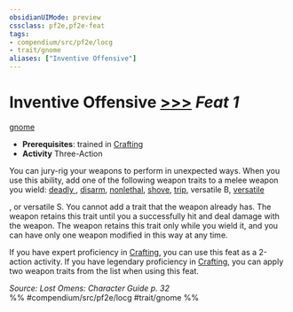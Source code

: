 ```yaml
---
obsidianUIMode: preview
cssclass: pf2e,pf2e-feat
tags:
- compendium/src/pf2e/locg
- trait/gnome
aliases: ["Inventive Offensive"]
---
```

# Inventive Offensive  [>>>](../../Rules/core-rulebook/chapter-9-playing-the-game.md#Actions "Three-Action") *Feat 1*  
[gnome](../../Rules/traits/gnome.md)  

- **Prerequisites**: trained in [Crafting](../skills.md#Crafting)
- **Activity** Three-Action

You can jury-rig your weapons to perform in unexpected ways. When you use this ability, add one of the following weapon traits to a melee weapon you wield: [deadly <d6>](../../Rules/traits/deadly.md), [disarm](../../Rules/traits/disarm.md), [nonlethal](../../Rules/traits/nonlethal.md), [shove](../../Rules/traits/shove.md), [trip](../../Rules/traits/trip.md), versatile B, [versatile <P>](../../Rules/traits/versatile.md), or versatile S. You cannot add a trait that the weapon already has. The weapon retains this trait until you a successfully hit and deal damage with the weapon. The weapon retains this trait only while you wield it, and you can have only one weapon modified in this way at any time.

If you have expert proficiency in [Crafting](../skills.md#Crafting), you can use this feat as a 2-action activity. If you have legendary proficiency in [Crafting](../skills.md#Crafting), you can apply two weapon traits from the list when using this feat.

*Source: Lost Omens: Character Guide p. 32*  
%% #compendium/src/pf2e/locg #trait/gnome %%